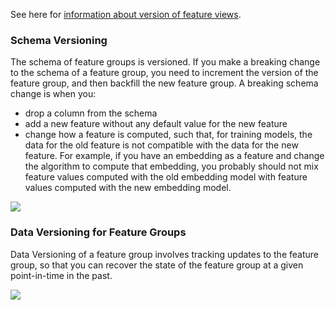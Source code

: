 See here for <a href="../../../../concepts/fs/feature_view/versioning/">information about version of feature views</a>.

### Schema Versioning

The schema of feature groups is versioned. If you make a breaking change to the schema of a feature group, you need to increment the version of the feature group, and then backfill the new feature group. A breaking schema change is when you:

 - drop a column from the schema
 - add a new feature without any default value for the new feature
 - change how a feature is computed, such that, for training models, the data for the old feature is not compatible with the data for the new feature. For example, if you have an embedding as a feature and change the algorithm to compute that embedding, you probably should not mix feature values computed with the old embedding model with feature values computed with the new embedding model.

<img src="../../../../assets/images/concepts/fs/schema-versioning.svg">

### Data Versioning for Feature Groups

Data Versioning of a feature group involves tracking updates to the feature group, so that you can recover the state of the feature group at a given point-in-time in the past.

<img src="../../../../assets/images/concepts/fs/data-versioning.svg">

